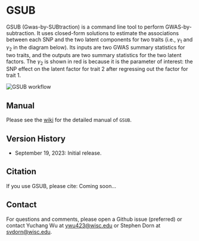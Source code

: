 # GSUB
GSUB (Gwas-by-SUBtraction) is a command line tool to perform GWAS-by-subtraction. It uses closed-form solutions to estimate the associations between each SNP and the two latent components for two traits (i.e., $\gamma_1$ and $\gamma_2$ in the diagram below). Its inputs are two GWAS summary statistics for two traits, and the outputs are two summary statistics for the two latent factors. The $\gamma_2$ is shown in red is because it is the parameter of interest: the SNP effect on the latent factor for trait 2 after regressing out the factor for trait 1.

![GSUB workflow](https://github.com/svdorn/GSUB/blob/main/figures/GSUB_general_workflow.png)

## Manual
Please see the [wiki](https://github.com/qlu-lab/GSUB/wiki) for the detailed manual of `GSUB`.

## Version History
* September 19, 2023: Initial release.

## Citation
If you use GSUB, please cite:
Coming soon...

## Contact
For questions and comments, please open a Github issue (preferred) or contact Yuchang Wu at [ywu423@wisc.edu](mailto:ywu423@wisc.edu) or Stephen Dorn at [svdorn@wisc.edu](mailto:svdorn@wisc.edu).

